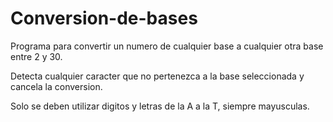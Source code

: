 # Conversion-de-bases

Programa para convertir un numero de cualquier base a cualquier otra base entre 2 y 30.

Detecta cualquier caracter que no pertenezca a la base seleccionada y cancela la conversion.

Solo se deben utilizar digitos y letras de la A a la T, siempre mayusculas.
